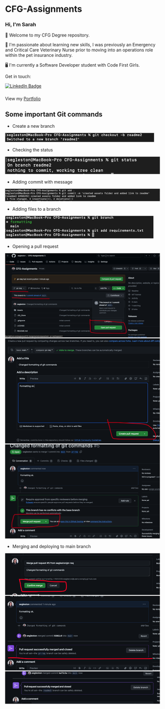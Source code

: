 # CFG-Assignments

### **Hi, I'm Sarah**

👋 Welcome to my CFG Degree repository.

🦴 I'm passionate about learning new skills, I was previously an Emergency and Critical Care Veterinary Nurse prior to moving into an operations role within the pet insurance industry. 

🖥️ I'm currently a Software Developer student with Code First Girls. 

Get in touch:
<div id="badges" align="left" style="padding-bottom: 10px">
  <a href="https://www.linkedin.com/in/sarah-egleston/">
    <img src="https://img.shields.io/badge/LinkedIn-blue?style=for-the-badge&logo=linkedin&logoColor=white" alt="LinkedIn Badge"/>
  </a>
  </div>

View my [Portfolio](https://egleston.dev)

## Some important Git commands

- Create a new branch 

![Git command to create new branch](/Assets/new-branch.png)

- Checking the status

![Git command to check status](/Assets/git-status.png)

- Adding commit with message

![Git command to commit work with message](/Assets/adding-commit.png)

- Adding files to a branch 

![Git command to add files](/Assets/add-files.png)

- Opening a pull request

![Opening a pull request steps](/Assets/pr-1.png)
![Opening a pull request steps](/Assets/pr-2.png)
![Opening a pull request steps](/Assets/pr-3.png)

- Merging and deploying to main branch

![Merge and deploy to main branch in github](/Assets/pr-4.png)
![Merge and deploy to main branch in github](/Assets/pr-5.png)
![Merge and deploy to main branch in github](/Assets/pr-6.png)


